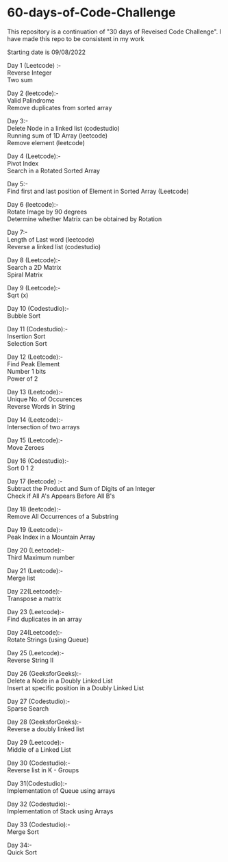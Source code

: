 # 60-days-of-Code-Challenge

This repository is a continuation of "30 days of Reveised Code Challenge". I have made this repo to be consistent in my work

Starting date is 09/08/2022

Day 1 (Leetcode) :-    
Reverse Integer                   
Two sum

Day 2 (leetcode):-    
Valid Palindrome                                 
Remove duplicates from sorted array

Day 3:-     
Delete Node in a linked list (codestudio)       
Running sum of 1D Array (leetcode)   
Remove element (leetcode)  

Day 4 (Leetcode):-      
Pivot Index     
Search in a Rotated Sorted Array

Day 5:-      
Find first and last position of Element in Sorted Array (Leetcode)

Day 6 (leetcode):-        
Rotate Image by 90 degrees     
Determine whether Matrix can be obtained by Rotation

Day 7:-     
Length of Last word (leetcode)      
Reverse a linked list (codestudio)

Day 8 (Leetcode):-        
Search a 2D Matrix     
Spiral Matrix

Day 9 (Leetcode):-   
Sqrt (x)

Day 10 (Codestudio):-   
Bubble Sort

Day 11 (Codestudio):-   
Insertion Sort   
Selection Sort

Day 12 (Leetcode):-   
Find Peak Element   
Number 1 bits   
Power of 2   

Day 13 (Leetcode):-   
Unique No. of Occurences   
Reverse Words in String   

Day 14 (Leetcode):-   
Intersection of two arrays   

Day 15 (Leetcode):-   
Move Zeroes   

Day 16 (Codestudio):-   
Sort 0 1 2   

Day 17 (leetcode) :-   
Subtract the Product and Sum of Digits of an Integer   
Check if All A's Appears Before All B's   

Day 18 (leetcode):-   
Remove All Occurrences of a Substring   

Day 19 (Leetcode):-   
Peak Index in a Mountain Array   

Day 20 (Leetcode):-   
Third Maximum number   

Day 21 (Leetcode):-   
Merge list   

Day 22(Leetcode):-   
Transpose a matrix   

Day 23 (Leetcode):-   
Find duplicates in an array   

Day 24(Leetcode):-   
Rotate Strings (using Queue)   

Day 25 (Leetcode):-   
Reverse String II   

Day 26 (GeeksforGeeks):-   
Delete a Node in a Doubly Linked List   
Insert at specific position in a Doubly Linked List    

Day 27 (Codestudio):-   
Sparse Search   

Day 28 (GeeksforGeeks):-   
Reverse a doubly linked list   

Day 29 (Leetcode):-   
Middle of a Linked List   

Day 30 (Codestudio):-   
Reverse list in K - Groups   

Day 31(Codestudio):-   
Implementation of Queue using arrays   

Day 32 (Codestudio):-   
Implementation of Stack using Arrays   

Day 33 (Codestudio):-   
Merge Sort   

Day 34:-   
Quick Sort   
